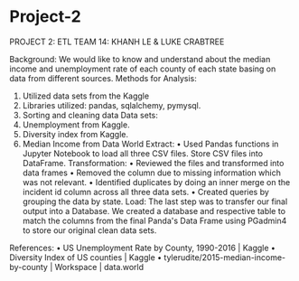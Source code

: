 # Project-2
PROJECT 2: ETL
TEAM 14: KHANH LE & LUKE CRABTREE

Background:
We would like to know and understand about the median income and unemployment rate of each county of each state basing on data from different sources.
Methods for Analysis:
1.	Utilized data sets from the Kaggle 
2.	Libraries utilized: pandas, sqlalchemy, pymysql.
3.	Sorting and cleaning data
Data sets:
1.	Unemployment from Kaggle.
2.	Diversity  index from Kaggle.
3.	Median Income from Data World
Extract: 
•	Used Pandas functions in Jupyter Notebook to load all three CSV files. Store CSV files into DataFrame.
Transformation:
•	Reviewed the files and transformed into data frames
•	Removed the column due to missing information which was not relevant.
•	Identified duplicates by doing an inner merge on the incident id column across all three data sets.
•	Created queries by grouping the data by state.
Load:
The last step was to transfer our final output into a Database. We created a database and respective table to match the columns from the final Panda's Data Frame using PGadmin4 to store our original clean data sets. 

References:
•	US Unemployment Rate by County, 1990-2016 | Kaggle
•	Diversity Index of US counties | Kaggle
•	tylerudite/2015-median-income-by-county | Workspace | data.world





	
